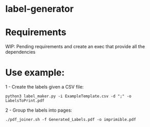 # label-generator

# Requirements 
WIP: Pending requirements and create an exec that provide all the dependencies 

# Use example: 

1 - Create the labels given a CSV file:

```
python3 label_maker.py -i ExampleTemplate.csv -d ";" -o LabelsToPrint.pdf
```

2 - Group the labels into pages: 
```
./pdf_joiner.sh -f Generated_Labels.pdf -o imprimible.pdf
```
